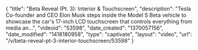 {
    "title": "Beta Reveal (Pt. 3): Interior & Touchscreen",
    "description": "Tesla Co-founder and CEO Elon Musk steps inside the Model S Beta vehicle to showcase the car's 17-inch LCD touchscreen that controls everything from media an...",
    "videoid": "53598",
    "date_created": "1370057156",
    "date_modified": "1418180958",
    "type": "captivate",
    "layout": "video",
    "url": "\/v\/beta-reveal-pt-3-interior-touchscreen\/53598"
}
